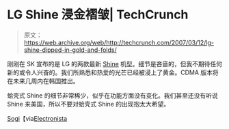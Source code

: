 # LG Shine 浸金褶皱| TechCrunch

> 原文：<https://web.archive.org/web/http://techcrunch.com/2007/03/12/lg-shine-dipped-in-gold-and-folds/>

刚刚在 SK 宣布的是 LG 的两款最新 [Shine](https://web.archive.org/web/20140904151225/http://crunchgear.com/2007/01/03/the-shiningits-real/) 机型。细节是吝啬的，但我不期待任何新的或令人兴奋的。我们所熟悉和热爱的光芒已经被浸上了黄金。CDMA 版本将在未来几周内在韩国推出。

蛤壳式 Shine 的细节非常稀少，似乎在功能方面没有变化。我们甚至还没有听说 Shine 来美国，所以不要对蛤壳式 Shine 的出现抱太大希望。

[Sogi](https://web.archive.org/web/20140904151225/http://translate.google.com/translate?u=http%3A%2F%2Fwww.sogi.com.tw%2Fpark%2Fcontent.asp%3Fa_id%3D5816%26topage%3D1&langpair=zh%7Cen&hl=en&ie=UTF8)【via[Electronista](https://web.archive.org/web/20140904151225/http://www.electronista.com/articles/07/03/12/shine.folder..gold.shine/)